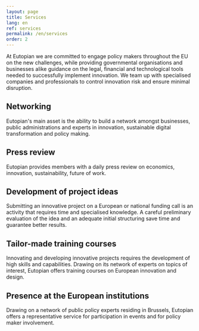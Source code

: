 ```yaml
---
layout: page
title: Services
lang: en
ref: services
permalink: /en/services
order: 2
---
```


At Eutopian we are committed to engage policy makers throughout the EU on the new challenges, while providing governmental organisations and businesses alike guidance on the legal, financial and technological tools needed to successfully implement innovation. We team up with specialised companies and professionals to control innovation risk and ensure minimal disruption.

## Networking

Eutopian's main asset is the ability to build a network amongst businesses, public administrations and experts in innovation, sustainable digital transformation and policy making.

## Press review

Eutopian provides members with a daily press review on economics, innovation, sustainability, future of work.

## Development of project ideas

Submitting an innovative project on a European or national funding call is an activity that requires time and specialised knowledge. A careful preliminary evaluation of the idea and an adequate initial structuring save time and guarantee better results.

## Tailor-made training courses

Innovating and developing innovative projects requires the development of high skills and capabilities. Drawing on its network of experts on topics of interest, Eutopian offers training courses on European innovation and design.

## Presence at the European institutions

Drawing on a network of public policy experts residing in Brussels, Eutopian offers a representative service for participation in events and for policy maker involvement.
